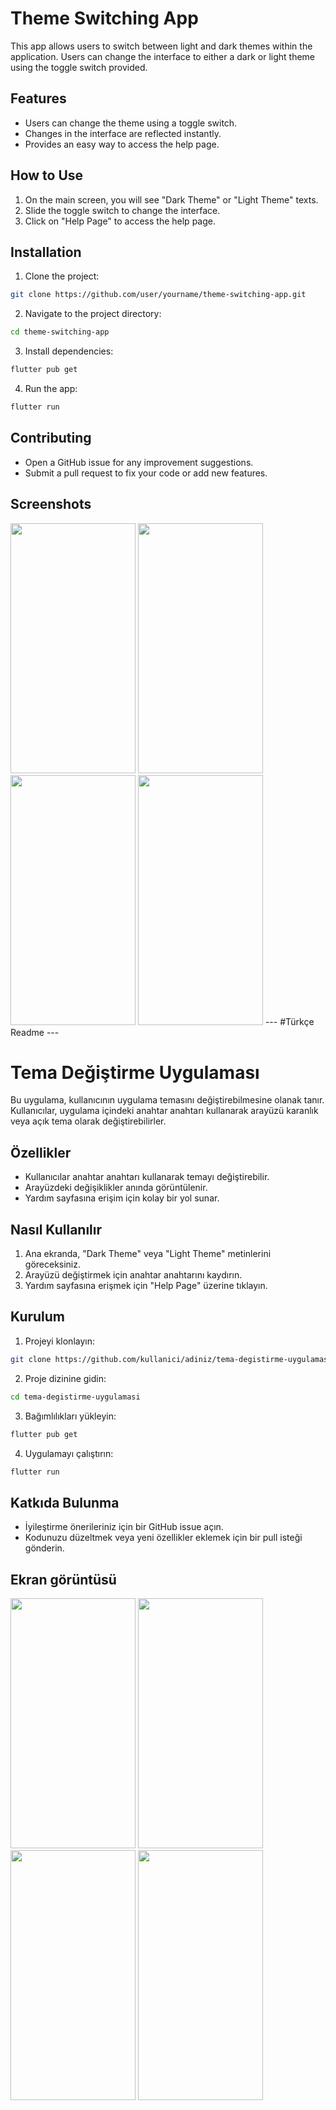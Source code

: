  
# Theme Switching App

This app allows users to switch between light and dark themes within the application. Users can change the interface to either a dark or light theme using the toggle switch provided.

## Features

- Users can change the theme using a toggle switch.
- Changes in the interface are reflected instantly.
- Provides an easy way to access the help page.

## How to Use

1. On the main screen, you will see "Dark Theme" or "Light Theme" texts.
2. Slide the toggle switch to change the interface.
3. Click on "Help Page" to access the help page.

## Installation

1. Clone the project:

```bash
git clone https://github.com/user/yourname/theme-switching-app.git
```

2. Navigate to the project directory:

```bash
cd theme-switching-app
```

3. Install dependencies:

```bash
flutter pub get
```

4. Run the app:

```bash
flutter run
```

## Contributing

- Open a GitHub issue for any improvement suggestions.
- Submit a pull request to fix your code or add new features. 

## Screenshots 
<img src="https://github.com/HaticeDilmac/change_theme_example/assets/100489350/021a11d7-d9c4-428d-92db-9ed17de21561" width="200" height="400">
<img src="https://github.com/HaticeDilmac/change_theme_example/assets/100489350/a2fefd07-ef22-47f6-8f4d-f396eb2372f8" width="200" height="400">
<img src="https://github.com/HaticeDilmac/change_theme_example/assets/100489350/8fd0e934-430c-4c84-8c42-c8747d513b1c" width="200" height="400">
<img src="https://github.com/HaticeDilmac/change_theme_example/assets/100489350/205715e7-dba9-47bb-9d4d-7f5e3a692df6" width="200" height="400">
---
#Türkçe Readme
---

# Tema Değiştirme Uygulaması

Bu uygulama, kullanıcının uygulama temasını değiştirebilmesine olanak tanır. Kullanıcılar, uygulama içindeki anahtar anahtarı kullanarak arayüzü karanlık veya açık tema olarak değiştirebilirler.

## Özellikler

- Kullanıcılar anahtar anahtarı kullanarak temayı değiştirebilir.
- Arayüzdeki değişiklikler anında görüntülenir.
- Yardım sayfasına erişim için kolay bir yol sunar.

## Nasıl Kullanılır

1. Ana ekranda, "Dark Theme" veya "Light Theme" metinlerini göreceksiniz.
2. Arayüzü değiştirmek için anahtar anahtarını kaydırın.
3. Yardım sayfasına erişmek için "Help Page" üzerine tıklayın.

## Kurulum

1. Projeyi klonlayın:

```bash
git clone https://github.com/kullanici/adiniz/tema-degistirme-uygulamasi.git
```

2. Proje dizinine gidin:

```bash
cd tema-degistirme-uygulamasi
```

3. Bağımlılıkları yükleyin:

```bash
flutter pub get
```

4. Uygulamayı çalıştırın:

```bash
flutter run
```

## Katkıda Bulunma

- İyileştirme önerileriniz için bir GitHub issue açın.
- Kodunuzu düzeltmek veya yeni özellikler eklemek için bir pull isteği gönderin.



## Ekran görüntüsü 
<img src="https://github.com/HaticeDilmac/change_theme_example/assets/100489350/021a11d7-d9c4-428d-92db-9ed17de21561" width="200" height="400">
<img src="https://github.com/HaticeDilmac/change_theme_example/assets/100489350/a2fefd07-ef22-47f6-8f4d-f396eb2372f8" width="200" height="400">
<img src="https://github.com/HaticeDilmac/change_theme_example/assets/100489350/8fd0e934-430c-4c84-8c42-c8747d513b1c" width="200" height="400">
<img src="https://github.com/HaticeDilmac/change_theme_example/assets/100489350/205715e7-dba9-47bb-9d4d-7f5e3a692df6" width="200" height="400">
